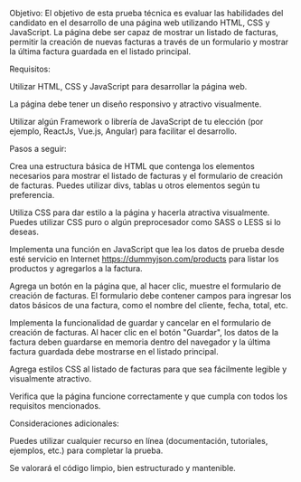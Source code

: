 Objetivo: El objetivo de esta prueba técnica es evaluar las habilidades del candidato en el desarrollo de una página web utilizando HTML, CSS y JavaScript. La página debe ser capaz de mostrar un listado de facturas, permitir la creación de nuevas facturas a través de un formulario y mostrar la última factura guardada en el listado principal.

Requisitos:

Utilizar HTML, CSS y JavaScript para desarrollar la página web.

La página debe tener un diseño responsivo y atractivo visualmente.

Utilizar algún Framework o librería de JavaScript de tu elección (por ejemplo, ReactJs, Vue.js, Angular) para facilitar el desarrollo.

Pasos a seguir:

Crea una estructura básica de HTML que contenga los elementos necesarios para mostrar el listado de facturas y el formulario de creación de facturas. Puedes utilizar divs, tablas u otros elementos según tu preferencia.

Utiliza CSS para dar estilo a la página y hacerla atractiva visualmente. Puedes utilizar CSS puro o algún preprocesador como SASS o LESS si lo deseas.

Implementa una función en JavaScript que lea los datos de prueba desde esté servicio en Internet https://dummyjson.com/products para listar los productos y agregarlos a la factura.

Agrega un botón en la página que, al hacer clic, muestre el formulario de creación de facturas. El formulario debe contener campos para ingresar los datos básicos de una factura, como el nombre del cliente, fecha, total, etc.

Implementa la funcionalidad de guardar y cancelar en el formulario de creación de facturas. Al hacer clic en el botón "Guardar", los datos de la factura deben guardarse en memoria dentro del navegador y la última factura guardada debe mostrarse en el listado principal.

Agrega estilos CSS al listado de facturas para que sea fácilmente legible y visualmente atractivo.

Verifica que la página funcione correctamente y que cumpla con todos los requisitos mencionados.

Consideraciones adicionales:

Puedes utilizar cualquier recurso en línea (documentación, tutoriales, ejemplos, etc.) para completar la prueba.

Se valorará el código limpio, bien estructurado y mantenible.
